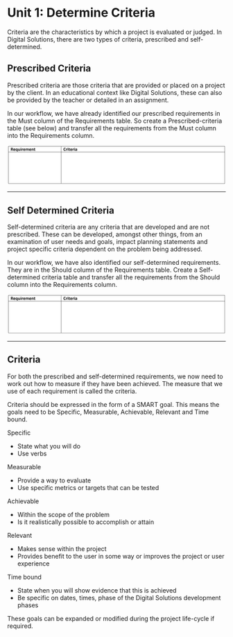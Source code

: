 # Unit 1: Determine Criteria

Criteria are the characteristics by which a project is evaluated or judged. In Digital Solutions, there are two types of criteria, prescribed and self-determined.

## Prescribed Criteria

Prescribed criteria are those criteria that are provided or placed on a project by the client. In an educational context like Digital Solutions, these can also be provided by the teacher or detailed in an assignment.

In our workflow, we have already identified our prescribed requirements in the Must column of the Requirements table. So  create a Prescribed-criteria table (see below) and transfer all the requirements from the Must column into the Requirements column.

![criteria table](../assests/criteria.png)

---
## Self Determined Criteria
Self-determined criteria are any criteria that are developed and are not prescribed. These can be developed, amongst other things, from an examination of user needs and goals, impact planning statements and project specific criteria dependent on the problem being addressed.

In our workflow, we have also identified our self-determined requirements. They are in the Should column of the Requirements table. Create a Self-determined criteria table and transfer all the requirements from the Should column into the Requirements column.

![criteria table](../assests/criteria.png)

---
## Criteria
For both the prescribed and self-determined requirements, we now need to work out how to measure if they have been achieved. The measure that we use of each requirement is called the criteria.

Criteria should be expressed in the form of a SMART goal. This means the goals need to be Specific, Measurable, Achievable, Relevant and Time bound.

Specific
- State what you will do
- Use verbs

Measurable
- Provide a way to evaluate
- Use specific metrics or targets that can be tested

Achievable
- Within the scope of the problem
- Is it realistically possible to accomplish or attain

Relevant
- Makes sense within the project
- Provides benefit to the user in some way or improves the project or user experience

Time bound
- State when you will show evidence that this is achieved
- Be specific on dates, times, phase of the Digital Solutions development phases

These goals can be expanded or modified during the project life-cycle if required.